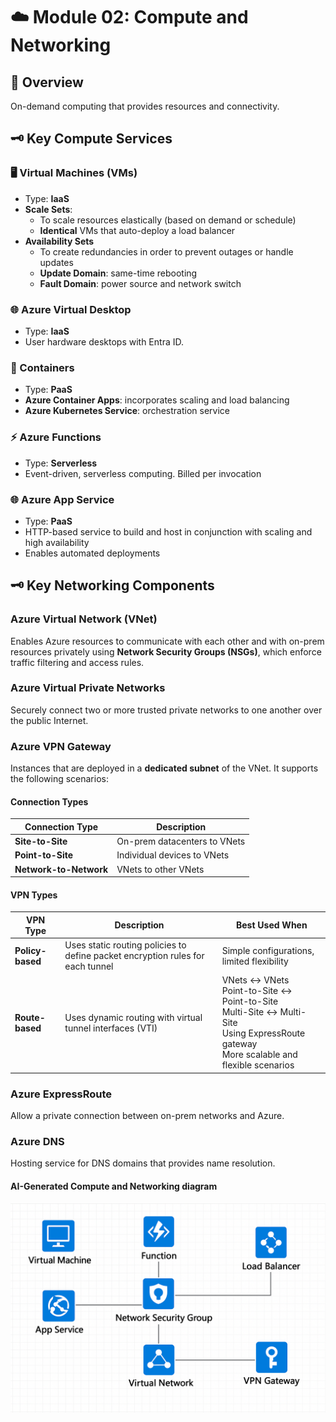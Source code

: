# ☁️ Module 02: Compute and Networking

## 🔸 Overview

On-demand computing that provides resources and connectivity.

## 🗝️ Key Compute Services

### 🖥️ Virtual Machines (VMs)

- Type: **IaaS**
- **Scale Sets**:
  - To scale resources elastically (based on demand or schedule)
  - **Identical** VMs that auto-deploy a load balancer
- **Availability Sets**
  - To create redundancies in order to prevent outages or handle updates
  - **Update Domain**: same-time rebooting
  - **Fault Domain**: power source and network switch

### 🌐 Azure Virtual Desktop

- Type: **IaaS**
- User hardware desktops with Entra ID.

### 🐳 Containers

- Type: **PaaS**
- **Azure Container Apps**: incorporates scaling and load balancing
- **Azure Kubernetes Service**: orchestration service

### ⚡ Azure Functions

- Type: **Serverless**
- Event-driven, serverless computing. Billed per invocation

### 🌐 Azure App Service

- Type: **PaaS**
- HTTP-based service to build and host in conjunction with scaling and high availability
- Enables automated deployments

## 🗝️ Key Networking Components

### Azure Virtual Network (VNet)

Enables Azure resources to communicate with each other and with on-prem resources privately using **Network Security Groups (NSGs)**, which enforce traffic filtering and access rules.

### Azure Virtual Private Networks

Securely connect two or more trusted private networks to one another over the public Internet.

### Azure VPN Gateway

Instances that are deployed in a **dedicated subnet** of the VNet. It supports the following scenarios:

#### Connection Types

| Connection Type | Description |
|-----------------|-------------|
| **Site-to-Site** | On-prem datacenters to VNets |
| **Point-to-Site** | Individual devices to VNets |
| **Network-to-Network** | VNets to other VNets |

#### VPN Types

| VPN Type         | Description                                                                    | Best Used When                                     |
|------------------|--------------------------------------------------------------------------------|----------------------------------------------------|
| **Policy-based** | Uses static routing policies to define packet encryption rules for each tunnel | Simple configurations, limited flexibility         |
| **Route-based**  | Uses dynamic routing with virtual tunnel interfaces (VTI)                      | VNets ↔ VNets <br> Point-to-Site ↔ Point-to-Site <br> Multi-Site ↔ Multi-Site <br> Using ExpressRoute gateway <br> More scalable and flexible scenarios |

### Azure ExpressRoute

Allow a private connection between on-prem networks and Azure.

### Azure DNS

Hosting service for DNS domains that provides name resolution.

#### AI-Generated Compute and Networking diagram

![AI Generated Compute Networking](../assets/ai_generated_compute_networking_v1.png)
